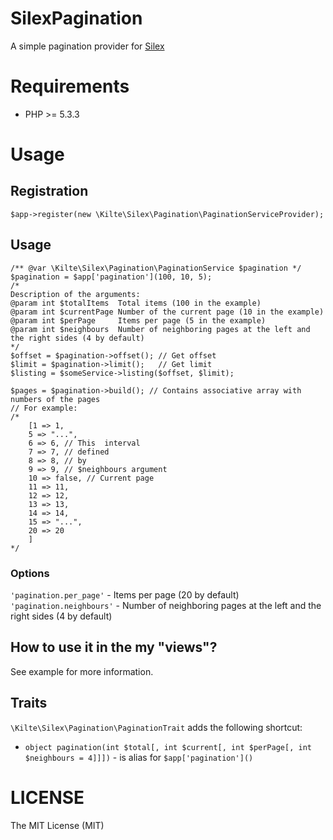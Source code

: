 # SilexPagination

A simple pagination provider for [Silex](http://silex.sensiolabs.org)

# Requirements

- PHP >= 5.3.3

# Usage

## Registration

    $app->register(new \Kilte\Silex\Pagination\PaginationServiceProvider);

## Usage

    /** @var \Kilte\Silex\Pagination\PaginationService $pagination */
    $pagination = $app['pagination'](100, 10, 5);
    /*
    Description of the arguments:
    @param int $totalItems  Total items (100 in the example)
    @param int $currentPage Number of the current page (10 in the example)
    @param int $perPage     Items per page (5 in the example)
    @param int $neighbours  Number of neighboring pages at the left and the right sides (4 by default)
    */
    $offset = $pagination->offset(); // Get offset
    $limit = $pagination->limit();   // Get limit
    $listing = $someService->listing($offset, $limit);

    $pages = $pagination->build(); // Contains associative array with numbers of the pages
    // For example:
    /*
        [1 => 1,
        5 => "...",
        6 => 6, // This  interval
        7 => 7, // defined
        8 => 8, // by
        9 => 9, // $neighbours argument
        10 => false, // Current page
        11 => 11,
        12 => 12,
        13 => 13,
        14 => 14,
        15 => "...",
        20 => 20
        ]
    */

### Options

`'pagination.per_page'` - Items per page (20 by default)
`'pagination.neighbours'` - Number of neighboring pages at the left and the right sides (4 by default)

## How to use it in the my "views"?

See example for more information.

## Traits

`\Kilte\Silex\Pagination\PaginationTrait` adds the following shortcut:

- `object pagination(int $total[, int $current[, int $perPage[, int $neighbours = 4]]])` - is alias for `$app['pagination']()`

# LICENSE

The MIT License (MIT)